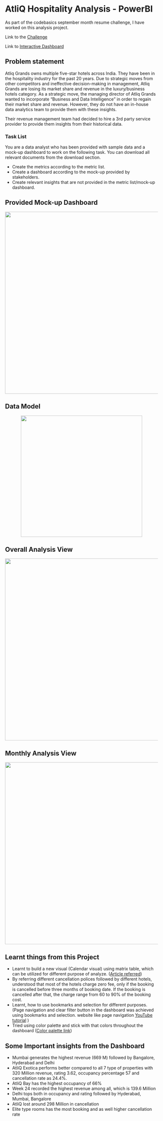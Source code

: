 # AtliQ Hospitality Analysis - PowerBI

As part of the codebasics september month resume challenge, I have worked on this analysis project.

Link to the [Challenge](https://codebasics.io/event/codebasics-resume-project-challenge)

Link to [Interactive Dashboard](https://www.novypro.com/project/like-1)

## Problem statement

Atliq Grands owns multiple five-star hotels across India. They have been in the hospitality industry for the past 20 years. Due to strategic moves from other competitors and ineffective decision-making in management, Atliq Grands are losing its market share and revenue in the luxury/business hotels category. As a strategic move, the managing director of Atliq Grands wanted to incorporate “Business and Data Intelligence” in order to regain their market share and revenue. However, they do not have an in-house data analytics team to provide them with these insights.

Their revenue management team had decided to hire a 3rd party service provider to provide them insights from their historical data.

### Task List

You are a data analyst who has been provided with sample data and a mock-up dashboard to work on the following task. You can download all relevant documents from the download section.

- Create the metrics according to the metric list. 
- Create a dashboard according to the mock-up provided by stakeholders. 
- Create relevant insights that are not provided in the metric list/mock-up dashboard.

## Provided Mock-up Dashboard
<p align="center">
    <img src="https://user-images.githubusercontent.com/89390696/194700695-4b8b8b59-1dff-4cd9-9a09-e5764fd4e3fc.png" width="600">
</p>


## Data Model

<p align="center">
    <img src="https://user-images.githubusercontent.com/89390696/194700759-3b3c0877-29fe-4c67-8fcd-2549d0027270.png" height="400">
</p>


## Overall Analysis View

<p align="center">
    <img src="https://user-images.githubusercontent.com/89390696/193763841-d42834a8-4e28-44a7-afc8-dabc53d009dd.png" width="600">
</p>

## Monthly Analysis View

<p align="center">
    <img src="https://user-images.githubusercontent.com/89390696/193763817-92f72fce-956a-47df-b108-91c4b6be2dac.png" width="600">
</p>

## Learnt things from this Project 
- Learnt to build a new visual (Calendar visual) using matrix table, which can be utilized for different purpose of analyze. ([Article referred](https://www.linkedin.com/pulse/calendar-matrix-syed-ahmed-ali/?trackingId=VgyLpo%2BYxVRs8tD03PXcPQ%3D%3D))
- By referring different cancellation polices followed by different hotels, understood that most of the hotels charge zero fee, only if the booking is cancelled before three months of booking date. If the booking is cancelled after that, the charge range from 60 to 90% of the booking cost.
- Learnt, how to use bookmarks and selection for different purposes. (Page navigation and clear filter button in the dashboard was achieved using bookmarks and selection. website like page navigation [YouTube tutorial](https://www.youtube.com/watch?v=xCSYLrcLW00)   )
- Tried using color palette and stick with that colors throughout the dashboard ([Color palette link](https://colorhunt.co/palette/06113cff8c32ddddddeeeeee))

## Some Important insights from the Dashboard

- Mumbai generates the highest revenue (669 M) followed by Bangalore, Hyderabad and Delhi
- AtliQ Exotica performs better compared to all 7 type of properties with 320 Million revenue, rating 3.62, occupancy percentage 57 and cancellation rate as 24.4%.
- AtliQ Bay has the highest occupancy of 66%
- Week 24 recorded the highest revenue among all, which is 139.6 Million
- Delhi tops both in occupancy and rating followed by Hyderabad, Mumbai, Bangalore
- AtliQ lost around 298 Million in cancellation 
- Elite type rooms has the most booking and as well higher cancellation rate




